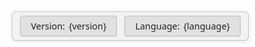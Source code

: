 
<br>

<!-- Versions and languages set-up -->
<style>
  .fixed-bar {
    position: fixed;
    bottom: 10px;
    right: 10px;
    background: rgba(240, 240, 240, 0.85);
    border: 1px solid rgba(100, 100, 100, 0.3);
    border-radius: 6px;
    box-shadow: 0 1px 6px rgba(0, 0, 0, 0.1);
    font-family: 'Segoe UI', Tahoma, Geneva, Verdana, sans-serif;
    font-size: 0.9rem;
    color: #222;
    display: flex;
    gap: 12px;
    padding: 6px 12px;
    align-items: center;
    z-index: 9999;
    backdrop-filter: saturate(180%) blur(10px);
  }

  @media print {
    .fixed-bar {
      display: none !important;
    }
  }

  .fixed-bar .dropdown {
    position: relative;
    user-select: none;
  }

  .fixed-bar .dropdown-toggle {
    background-color: rgba(200, 200, 200, 0.4);
    color: #222;
    padding: 6px 10px;
    border: 1px solid rgba(100, 100, 100, 0.3);
    border-radius: 4px;
    cursor: pointer;
    display: flex;
    align-items: center;
    gap: 6px;
    box-shadow: 0 1px 2px rgba(0, 0, 0, 0.05);
    white-space: nowrap;
    transition: background-color 0.3s ease;
  }

  .fixed-bar .dropdown-toggle::after {
    content: none !important;
    display: none !important;
  }

  .fixed-bar .dropdown-toggle:hover {
    background-color: rgba(100, 150, 220, 0.2);
    color: #1a3e72;
    border-color: rgba(26, 62, 114, 0.6);
  }

  .fixed-bar .dropdown-toggle .fa {
    font-size: 0.9rem;
  }

  .fixed-bar .dropdown-menu {
    position: absolute;
    bottom: 100%;
    left: 0;
    background-color: rgba(250, 250, 250, 0.95);
    border: 1px solid rgba(150, 150, 150, 0.3);
    border-radius: 4px;
    box-shadow: 0 3px 8px rgba(0, 0, 0, 0.1);
    min-width: 140px;
    max-height: 200px;
    overflow-y: auto;
    display: none;
    flex-direction: column;
    z-index: 10000;
    backdrop-filter: saturate(180%) blur(8px);
  }

  .fixed-bar .dropdown-menu.show {
    display: flex;
  }

  .fixed-bar .dropdown-menu a {
    padding: 8px 12px;
    color: #1a3e72;
    text-decoration: none;
    border-bottom: 1px solid rgba(200, 200, 200, 0.5);
    white-space: nowrap;
    transition: background-color 0.25s ease;
  }

  .fixed-bar .dropdown-menu a:last-child {
    border-bottom: none;
  }

  .fixed-bar .dropdown-menu a:hover {
    background-color: rgba(100, 150, 220, 0.15);
  }
</style>

<div class="fixed-bar" role="region" aria-label="Version and language selector">
  <div class="dropdown">
    <div class="dropdown-toggle" tabindex="0" aria-haspopup="listbox" aria-expanded="false">
      <span class="fa fa-book" aria-hidden="true"></span>
      Version: <span class="current-value">{version}</span>
      <span class="fa caret-icon fa-caret-down" aria-hidden="true"></span>
    </div>
    <div class="dropdown-menu" role="listbox">
      {html_v}
    </div>
  </div>

  <div class="dropdown">
    <div class="dropdown-toggle" tabindex="0" aria-haspopup="listbox" aria-expanded="false">
      <span class="fa fa-globe" aria-hidden="true"></span>
      Language: <span class="current-value">{language}</span>
      <span class="fa caret-icon fa-caret-down" aria-hidden="true"></span>
    </div>
    <div class="dropdown-menu" role="listbox">
      {html_l}
    </div>
  </div>
</div>

<script>
  document.querySelectorAll('.fixed-bar .dropdown').forEach(dropdown => {
  const toggle = dropdown.querySelector('.dropdown-toggle');
  const menu = dropdown.querySelector('.dropdown-menu');
  const displaySpan = dropdown.querySelector('.current-value');

  // Toggle dropdown menu on click
  toggle.addEventListener('click', e => {
    e.stopPropagation();
    const isExpanded = toggle.getAttribute('aria-expanded') === 'true';

    // Close other open dropdown menus
    document.querySelectorAll('.fixed-bar .dropdown-menu').forEach(m => {
      if (m !== menu) m.classList.remove('show');
    });
    dropdown.closest('.fixed-bar').querySelectorAll('.dropdown-toggle').forEach(t => {
      t.setAttribute('aria-expanded', 'false');
      const caret = t.querySelector('.caret-icon');
      if (caret) {
        caret.classList.remove('fa-caret-up');
        caret.classList.add('fa-caret-down');
      }
    });

    // Show or hide this menu
    if (!isExpanded) {
      menu.classList.add('show');
      toggle.setAttribute('aria-expanded', 'true');
      const caret = toggle.querySelector('.caret-icon');
      if (caret) {
        caret.classList.remove('fa-caret-down');
        caret.classList.add('fa-caret-up');
      }
    }
  });

  // Handle selection of a version or language
  menu.querySelectorAll('a').forEach(link => {
    link.addEventListener('click', e => {
      e.preventDefault();
      const selectedValue = link.textContent.trim();
      displaySpan.textContent = selectedValue;

      const currentPath = window.location.pathname;
      const segments = currentPath.split('/').filter(Boolean);

      const languages = {l_list};      // List of available languages
      const versions = {v_list};       // List of available versions
      const defaultLang = '{default_language}'; // Default language fallback

      // Find indexes of language and version in URL
      const langIndex = segments.findIndex(s => languages.includes(decodeURIComponent(s)));
      const verIndex = segments.findIndex(s => versions.includes(decodeURIComponent(s)));

      // Replace language or version in the path
      if (toggle.textContent.includes('Language') && langIndex !== -1) {
        segments[langIndex] = encodeURIComponent(selectedValue);
      }
      if (toggle.textContent.includes('Version') && verIndex !== -1) {
        const fullVersion = versions.find(v => v.endsWith(selectedValue)) || selectedValue;
        segments[verIndex] = encodeURIComponent(fullVersion);
      }

      // Build the new path
      const newPath = '/' + segments.join('/');

      fetch(newPath, { method: 'HEAD' })
        .then(response => {
          if (response.ok) {
            // If exists, redirect to new path
            window.location.pathname = newPath;
          } else {
            // Fallback: use default language
            if (langIndex !== -1) {
              segments[langIndex] = encodeURIComponent(defaultLang);
            } else {
              // If no lang index, insert default language
              segments.splice(verIndex + 1, 0, encodeURIComponent(defaultLang));
            }
            const fallbackPath = '/' + segments.join('/');

            fetch(fallbackPath, { method: 'HEAD' })
              .then(r2 => {
                if (r2.ok) {
                  window.location.pathname = fallbackPath;
                } else {
                  const versionIndexFallback = '/' + segments[0] + '/' + segments[1] + '/index.html';
                  window.location.pathname = versionIndexFallback;
                }
              })
              .catch(() => {
                const versionIndexFallback = '/' + segments[0] + '/' + segments[1] + '/index.html';
                window.location.pathname = versionIndexFallback;
              });
          }
        })
        .catch(() => {
          if (langIndex !== -1) {
            segments[langIndex] = encodeURIComponent(defaultLang);
          } else {
            segments.splice(verIndex + 1, 0, encodeURIComponent(defaultLang));
          }
          const fallbackPath = '/' + segments.join('/');
          
          fetch(fallbackPath, { method: 'HEAD' })
            .then(r2 => {
              if (r2.ok) {
                window.location.pathname = fallbackPath;
              } else {
                const versionIndexFallback = '/' + segments[0] + '/' + segments[1] + '/index.html';
                window.location.pathname = versionIndexFallback;
              }
            })
            .catch(() => {
              const versionIndexFallback = '/' + segments[0] + '/' + segments[1] + '/index.html';
              window.location.pathname = versionIndexFallback;
            });
        });

    });
  });
});

// Close all dropdowns when clicking outside
window.addEventListener('click', () => {
  document.querySelectorAll('.fixed-bar .dropdown-menu').forEach(menu => menu.classList.remove('show'));
  document.querySelectorAll('.fixed-bar .dropdown-toggle').forEach(t => {
    t.setAttribute('aria-expanded', 'false');
    const caret = t.querySelector('.caret-icon');
    if (caret) {
      caret.classList.remove('fa-caret-up');
      caret.classList.add('fa-caret-down');
    }
  });
});

// Close all dropdowns when pressing Escape
window.addEventListener('keydown', e => {
  if (e.key === 'Escape') {
    document.querySelectorAll('.fixed-bar .dropdown-menu').forEach(menu => menu.classList.remove('show'));
    document.querySelectorAll('.fixed-bar .dropdown-toggle').forEach(t => {
      t.setAttribute('aria-expanded', 'false');
      const caret = t.querySelector('.caret-icon');
      if (caret) {
        caret.classList.remove('fa-caret-up');
        caret.classList.add('fa-caret-down');
      }
    });
  }
});

/*
Silly ahh frog for good luck ~ Niccolò Quadrani

      (')-=-(')
    __(   "   )__   ~ cra cra brother
  / _/'-----'\_ \
___\\ \\     // //___
>____)/_\---/_\(____<

*/


</script>

<link rel="stylesheet" href="https://cdnjs.cloudflare.com/ajax/libs/font-awesome/4.7.0/css/font-awesome.min.css">